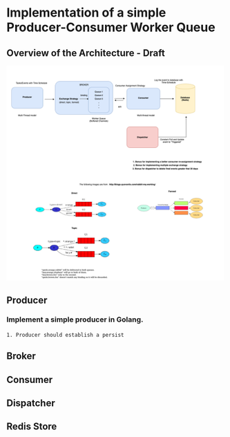 # Implementation of a simple Producer-Consumer Worker Queue

## Overview of the Architecture - Draft

![Alt text](Rabbit-MQ-Lite-V1.png?raw=true "Architecture")

## Producer
### Implement a simple producer in Golang. 
    1. Producer should establish a persist


## Broker

## Consumer

## Dispatcher

## Redis Store
